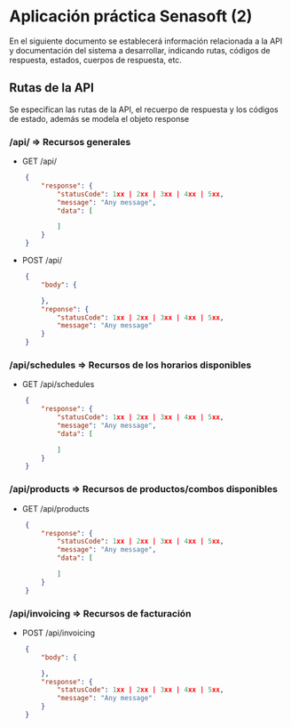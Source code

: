 # Aplicación práctica Senasoft (2) #

En el siguiente documento se establecerá información relacionada a la API  y documentación del sistema a desarrollar, indicando rutas, códigos de respuesta, estados, cuerpos de respuesta, etc.

## Rutas de la API ##

Se especifican las rutas de la API, el recuerpo de respuesta y los códigos de estado, además se modela el objeto response

### /api/ => Recursos generales ###

- GET /api/

```json
    {
        "response": {
            "statusCode": 1xx | 2xx | 3xx | 4xx | 5xx,
            "message": "Any message",
            "data": [

            ]
        }
    }
```

- POST /api/
  
```json
    {
        "body": {

        },
        "reponse": {
            "statusCode": 1xx | 2xx | 3xx | 4xx | 5xx,
            "message": "Any message"
        }
    }
```

### /api/schedules => Recursos de los horarios disponibles ###

- GET /api/schedules

```json
    {
        "response": {
            "statusCode": 1xx | 2xx | 3xx | 4xx | 5xx,
            "message": "Any message",
            "data": [

            ]
        }
    }
```

### /api/products => Recursos de productos/combos disponibles ###

- GET /api/products

```json
    {
        "response": {
            "statusCode": 1xx | 2xx | 3xx | 4xx | 5xx,
            "message": "Any message",
            "data": [

            ]
        }
    }
```

### /api/invoicing => Recursos de facturación ###

- POST /api/invoicing

```json
    {
        "body": {

        },
        "response": {
            "statusCode": 1xx | 2xx | 3xx | 4xx | 5xx,
            "message": "Any message"
        }
    }
```

